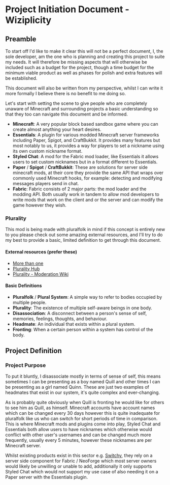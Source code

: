 # Project Initiation Document - Wiziplicity
## Preamble
To start off I'd like to make it clear this will not be a perfect document, I, the sole developer, am the one who is planning and creating this project to suite my needs.
It will therefore be missing aspects that will otherwise be included such as a budget for the project, though a time budget for the minimum viable product as well as phases for polish and extra features will be established.

This document will also be written from my perspective, whilst I can write it more formally I believe there is no benefit to me doing so.

Let's start with setting the scene to give people who are completely unaware of Minecraft and surrounding projects a basic understanding so that they too can navigate this document and be informed.

- **Minecraft**: A very popular block based sandbox game where you can create almost anything your heart desires.
- **Essentials**: A plugin for various modded Minecraft server frameworks including Paper, Spigot, and CraftBukkit. It provides many features but most notably to us, it provides a way for players to set a nickname using its own custom nickname format.
- **Styled Chat**: A mod for the Fabric mod loader, like Essentials it allows users to set custom nicknames but in a format different to Essentials.
- **Paper** / **Spigot** / **CraftBukkit**: These are solutions for server side minecraft mods, at their core they provide the same API that wraps over commonly used Minecraft hooks, for example: detecting and modifying messages players send in chat.
- **Fabric**: Fabric consists of 2 major parts: the mod loader and the modding API. Both usually work in tandem to allow mod developers to write mods that work on the client and or the server and can modify the game however they wish.

### Plurality
This mod is being made with pluralfolk in mind if this concept is entirely new to you please check out some amazing external resources, and I'll try to do my best to provide a basic, limited definition to get through this document.

#### External resources (prefer these)
- [More than one](https://morethanone.info/)
- [Plurality Hub](https://plurality-hub.carrd.co/)
- [Plurality - Moderation Wiki](https://moderation.wiki/a/plurality)

#### Basic Definitions
- **Pluralfolk** / **Plural System**: A simple way to refer to bodies occupied by multiple people.
- **Plurality**: The existence of multiple self-aware beings in one body.
- **Disassociation**: A disconnect between a person's sense of self, memories, feelings, thoughts, and behaviour.
- **Headmate**: An individual that exists within a plural system.
- **Fronting**: When a certain person within a system has control of the body.

## Project Definition

### Project Purpose
To put it bluntly, I disassociate mostly in terms of sense of self, this means sometimes I can be presenting as a boy named Quill and other times I can be presenting as a girl named Quinn. These are just two examples of headmates that exist in our system, it's quite complex and ever-changing.

As is probably quite obviously when Quill is fronting he would like for others to see him as Quill, as himself. Minecraft accounts have account names which can be changed every 30 days however this is quite inadequate for pluralfolk like us who can switch for short periods of time in comparison. This is where Minecraft mods and plugins come into play, Styled Chat and Essentials both allow users to have nicknames which otherwise would conflict with other user's usernames and can be changed much more frequently, usually every 5 minutes, however these nicknames are per Minecraft server.

Whilst existing products exist in this sector e.g. [Switchy](https://modrinth.com/mod/switchy), they rely on a server side component for Fabric / NeoForge which most server owners would likely be unwilling or unable to add, additionally it only supports Styled Chat which would not support my use case of also needing it on a Paper server with the Essentials plugin.
